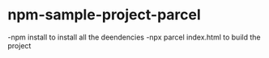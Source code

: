 # npm-sample-project-parcel
-npm install to install all the deendencies
-npx parcel index.html to build the project
